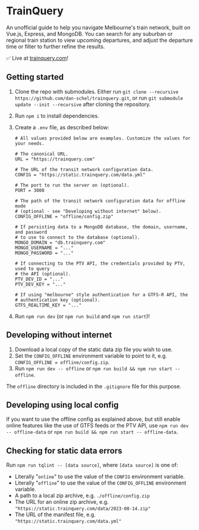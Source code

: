 # TrainQuery

An unofficial guide to help you navigate Melbourne's train network, built on Vue.js, Express, and MongoDB. You can search for any suburban or regional train station to view upcoming departures, and adjust the departure time or filter to further refine the results.

✅ Live at [trainquery.com](https://trainquery.com)!

## Getting started

1.  Clone the repo with submodules. Either run `git clone --recursive https://github.com/dan-schel/trainquery.git`, or run `git submodule update --init --recursive` after cloning the repository.
2.  Run `npm i` to install dependencies.
3.  Create a `.env` file, as described below:

    ```dotenv
    # All values provided below are examples. Customize the values for your needs.

    # The canonical URL.
    URL = "https://trainquery.com"

    # The URL of the transit network configuration data.
    CONFIG = "https://static.trainquery.com/data.yml"

    # The port to run the server on (optional).
    PORT = 3000

    # The path of the transit network configuration data for offline mode
    # (optional - see "Developing without internet" below).
    CONFIG_OFFLINE = "offline/config.zip"

    # If persisting data to a MongoDB database, the domain, username, and password
    # to use to connect to the database (optional).
    MONGO_DOMAIN = "db.trainquery.com"
    MONGO_USERNAME = "..."
    MONGO_PASSWORD = "..."

    # If connecting to the PTV API, the credentials provided by PTV, used to query
    # the API (optional).
    PTV_DEV_ID = "..."
    PTV_DEV_KEY = "..."

    # If using "melbourne" style authentication for a GTFS-R API, the
    # authentication key (optional).
    GTFS_REALTIME_KEY = "..."
    ```

4.  Run `npm run dev` (or `npm run build` and `npm run start`)!

## Developing without internet

1.  Download a local copy of the static data zip file you wish to use.
2.  Set the `CONFIG_OFFLINE` environment variable to point to it, e.g. `CONFIG_OFFLINE = offline/config.zip`.
3.  Run `npm run dev -- offline` or `npm run build && npm run start -- offline`.

The `offline` directory is included in the `.gitignore` file for this purpose.

## Developing using local config

If you want to use the offline config as explained above, but still enable online features like the use of GTFS feeds or the PTV API, use `npm run dev -- offline-data` or `npm run build && npm run start -- offline-data`.

## Checking for static data errors

Run `npm run tqlint -- [data source]`, where `[data source]` is one of:

- Literally "`online`" to use the value of the `CONFIG` environment variable.
- Literally "`offline`" to use the value of the `CONFIG_OFFLINE` environment variable.
- A path to a local zip archive, e.g. `./offline/config.zip`
- The URL for an online zip archive, e.g. `"https://static.trainquery.com/data/2023-08-14.zip"`
- The URL of the manifest file, e.g. `"https://static.trainquery.com/data.yml"`
